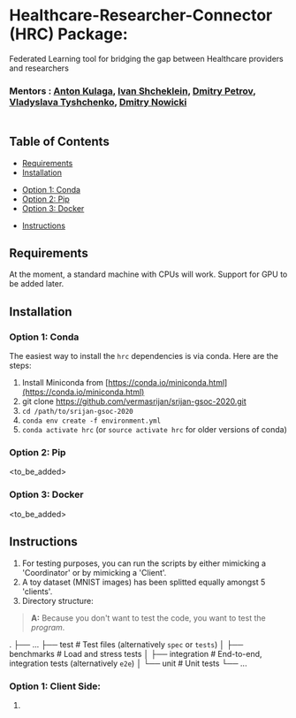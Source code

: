 # Healthcare-Researcher-Connector (HRC) Package: 
Federated Learning tool for bridging the gap between Healthcare providers and researchers 

### Mentors : [Anton Kulaga](https://www.linkedin.com/in/antonkulaga/?originalSubdomain=ro), [Ivan Shcheklein](https://www.linkedin.com/in/shcheklein/), [Dmitry Petrov](https://www.linkedin.com/in/dmitryleopetrov/), [Vladyslava Tyshchenko](https://www.linkedin.com/in/vladyslava-tyshchenko-296742125/?originalSubdomain=ua), [Dmitry Nowicki]()<br/><br/>


## Table of Contents

- [Requirements](#requirements)
- [Installation](#installation)
* [Option 1: Conda](#option-1-conda)
* [Option 2: Pip](#option-2-pip)
* [Option 3: Docker](#option-3-docker)
- [Instructions](#instructions)

## Requirements

At the moment, a standard machine with CPUs will work. 
Support for GPU to be added later.

## Installation

### Option 1: Conda

The easiest way to install the `hrc` dependencies is via conda. Here are the steps:

1. Install Miniconda from [https://conda.io/miniconda.html](https://conda.io/miniconda.html)
2. git clone https://github.com/vermasrijan/srijan-gsoc-2020.git
3. `cd /path/to/srijan-gsoc-2020`
4. `conda env create -f environment.yml`
5. `conda activate hrc` (or `source activate hrc` for older versions of conda)

### Option 2: Pip
<to_be_added>

### Option 3: Docker
<to_be_added>

## Instructions
1. For testing purposes, you can run the scripts by either mimicking a 'Coordinator' or by mimicking a 'Client'.
2. A toy dataset (MNIST images) has been splitted equally amongst 5 'clients'.
3. Directory structure: 
> **A:** Because you don't want to test the code, you want to test the *program*.

.
├── ...
├── test                    # Test files (alternatively `spec` or `tests`)
│   ├── benchmarks          # Load and stress tests
│   ├── integration         # End-to-end, integration tests (alternatively `e2e`)
│   └── unit                # Unit tests
└── ...

### Option 1: Client Side:

1. 


